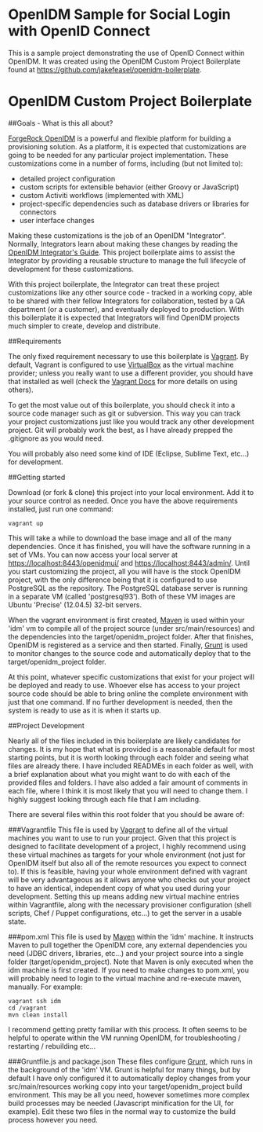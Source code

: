 OpenIDM Sample for Social Login with OpenID Connect
===================================================

This is a sample project demonstrating the use of OpenID Connect within OpenIDM. It was created using the OpenIDM Custom Project Boilerplate found at https://github.com/jakefeasel/openidm-boilerplate.



OpenIDM Custom Project Boilerplate
==================================

##Goals - What is this all about?

[ForgeRock OpenIDM](http://openidm.forgerock.org/) is a powerful and flexible platform for building a provisioning solution. As a platform, it is expected that customizations are going to be needed for any particular project implementation. These customizations come in a number of forms, including (but not limited to):

* detailed project configuration
* custom scripts for extensible behavior (either Groovy or JavaScript)
* custom Activiti workflows (implemented with XML)
* project-specific dependencies such as database drivers or libraries for connectors
* user interface changes

Making these customizations is the job of an OpenIDM "Integrator". Normally, Integrators learn about making these changes by reading the [OpenIDM Integrator's Guide](http://openidm.forgerock.org/doc/integrators-guide/index.html). This project boilerplate aims to assist the Integrator by providing a reusable structure to manage the full lifecycle of development for these customizations. 

With this project boilerplate, the Integrator can treat these project customizations like any other source code - tracked in a working copy, able to be shared with their fellow Integrators for collaboration, tested by a QA department (or a customer), and eventually deployed to production. With this boilerplate it is expected that Integrators will find OpenIDM projects much simpler to create, develop and distribute.

##Requirements

The only fixed requirement necessary to use this boilerplate is [Vagrant](http://www.vagrantup.com/). By default, Vagrant is configured to use [VirtualBox](https://www.virtualbox.org/) as the virtual machine provider; unless you really want to use a different provider, you should have that installed as well (check the [Vagrant Docs](http://docs.vagrantup.com/v2/providers/index.html) for more details on using others).

To get the most value out of this boilerplate, you should check it into a source code manager such as git or subversion. This way you can track your project customizations just like you would track any other development project. Git will probably work the best, as I have already prepped the .gitignore as you would need.

You will probably also need some kind of IDE (Eclipse, Sublime Text, etc...) for development.

##Getting started

Download (or fork & clone) this project into your local environment. Add it to your source control as needed. Once you have the above requirements installed, just run one command:

    vagrant up

This will take a while to download the base image and all of the many dependencies. Once it has finished, you will have the software running in a set of VMs. You can now access your local server at [https://localhost:8443/openidmui/](https://localhost:8443/openidmui/) and [https://localhost:8443/admin/](https://localhost:8443/admin/). Until you start customizing the project, all you will have is the stock OpenIDM project, with the only difference being that it is configured to use PostgreSQL as the repository. The PostgreSQL database server is running in a separate VM (called 'postgresql93'). Both of these VM images are Ubuntu 'Precise' (12.04.5) 32-bit servers.

When the vagrant environment is first created, [Maven](http://maven.apache.org/) is used within your 'idm' vm to compile all of the project source (under src/main/resources) and the dependencies into the target/openidm_project folder. After that finishes, OpenIDM is registered as a service and then started. Finally, [Grunt](http://gruntjs.com/) is used to monitor changes to the source code and automatically deploy that to the target/openidm_project folder.

At this point, whatever specific customizations that exist for your project will be deployed and ready to use. Whoever else has access to your project source code should be able to bring online the complete environment with just that one command. If no further development is needed, then the system is ready to use as it is when it starts up.

##Project Development

Nearly all of the files included in this boilerplate are likely candidates for changes. It is my hope that what is provided is a reasonable default for most starting points, but it is worth looking through each folder and seeing what files are already there. I have included READMEs in each folder as well, with a brief explanation about what you might want to do with each of the provided files and folders. I have also added a fair amount of comments in each file, where I think it is most likely that you will need to change them. I highly suggest looking through each file that I am including.

There are several files within this root folder that you should be aware of:

###Vagrantfile
This file is used by [Vagrant](http://www.vagrantup.com/) to define all of the virtual machines you want to use to run your project. Given that this project is designed to facilitate development of a project, I highly recommend using these virtual machines as targets for your whole environment (not just for OpenIDM itself but also all of the remote resources you expect to connect to). If this is feasible, having your whole environment defined with vagrant will be very advantageous as it allows anyone who checks out your project to have an identical, independent copy of what you used during your development. Setting this up means adding new virtual machine entries within Vagrantfile, along with the necessary provisioner configuration (shell scripts, Chef / Puppet configurations, etc...) to get the server in a usable state.

###pom.xml
This file is used by [Maven](http://maven.apache.org/) within the 'idm' machine. It instructs Maven to pull together the OpenIDM core, any external dependencies you need (JDBC drivers, libraries, etc...) and your project source into a single folder (target/openidm_project). Note that Maven is only executed when the idm machine is first created. If you need to make changes to pom.xml, you will probably need to login to the virtual machine and re-execute maven, manually. For example:

    vagrant ssh idm
    cd /vagrant
    mvn clean install

I recommend getting pretty familiar with this process. It often seems to be helpful to operate within the VM running OpenIDM, for troubleshooting / restarting / rebuilding etc...

###Gruntfile.js and package.json
These files configure [Grunt](http://gruntjs.com/), which runs in the background of the 'idm' VM. Grunt is helpful for many things, but by default I have only configured it to automatically deploy changes from your src/main/resources working copy into your target/openidm_project build environment. This may be all you need, however sometimes more complex build processes may be needed (Javascript minification for the UI, for example). Edit these two files in the normal way to customize the build process however you need.


